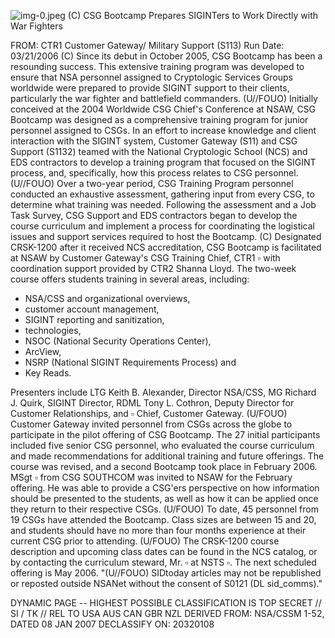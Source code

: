 ![img-0.jpeg](img-0.jpeg)
(C) CSG Bootcamp Prepares SIGINTers to Work Directly with War Fighters

FROM: CTR1
Customer Gateway/ Military Support (S113)
Run Date: 03/21/2006
(C) Since its debut in October 2005, CSG Bootcamp has been a resounding success. This extensive training program was developed to ensure that NSA personnel assigned to Cryptologic Services Groups worldwide were prepared to provide SIGINT support to their clients, particularly the war fighter and battlefield commanders.
(U//FOUO) Initially conceived at the 2004 Worldwide CSG Chief's Conference at NSAW, CSG Bootcamp was designed as a comprehensive training program for junior personnel assigned to CSGs. In an effort to increase knowledge and client interaction with the SIGINT system, Customer Gateway (S11) and CSG Support (S1132) teamed with the National Cryptologic School (NCS) and EDS contractors to develop a training program that focused on the SIGINT process, and, specifically, how this process relates to CSG personnel.
(U//FOUO) Over a two-year period, CSG Training Program personnel conducted an exhaustive assessment, gathering input from every CSG, to determine what training was needed. Following the assessment and a Job Task Survey, CSG Support and EDS contractors began to develop the course curriculum and implement a process for coordinating the logistical issues and support services required to host the Bootcamp.
(C) Designated CRSK-1200 after it received NCS accreditation, CSG Bootcamp is facilitated at NSAW by Customer Gateway's CSG Training Chief, CTR1 $\square$ with coordination support provided by CTR2 Shanna Lloyd. The two-week course offers students training in several areas, including:

- NSA/CSS and organizational overviews,
- customer account management,
- SIGINT reporting and sanitization,
- technologies,
- NSOC (National Security Operations Center),
- ArcView,
- NSRP (National SIGINT Requirements Process) and
- Key Reads.

Presenters include LTG Keith B. Alexander, Director NSA/CSS, MG Richard J. Quirk, SIGINT Director, RDML Tony L. Cothron, Deputy Director for Customer Relationships, and $\square$ Chief, Customer Gateway.
(U/FOUO) Customer Gateway invited personnel from CSGs across the globe to participate in the pilot offering of CSG Bootcamp. The 27 initial participants included five senior CSG personnel, who evaluated the course curriculum and made recommendations for additional training and future offerings. The course was revised, and a second Bootcamp took place in February 2006. MSgt $\square$ from CSG SOUTHCOM was invited to NSAW for the February offering. He was able to provide a CSG'ers perspective on how information should be presented to the students, as well as how it can be applied once they return to their respective CSGs.
(U/FOUO) To date, 45 personnel from 19 CSGs have attended the Bootcamp. Class sizes are between 15 and 20, and students should have no more than four months experience at their current CSG prior to attending.
(U/FOUO) The CRSK-1200 course description and upcoming class dates can be found in the NCS catalog, or by contacting the curriculum steward, Mr. $\square$ at NSTS $\square$. The next scheduled offering is May 2006.
"(U//FOUO) SIDtoday articles may not be republished or reposted outside NSANet without the consent of S0121 (DL sid_comms)."

DYNAMIC PAGE -- HIGHEST POSSIBLE CLASSIFICATION IS
TOP SECRET // SI / TK // REL TO USA AUS CAN GBR NZL
DERIVED FROM: NSA/CSSM 1-52, DATED 08 JAN 2007 DECLASSIFY ON: 20320108
